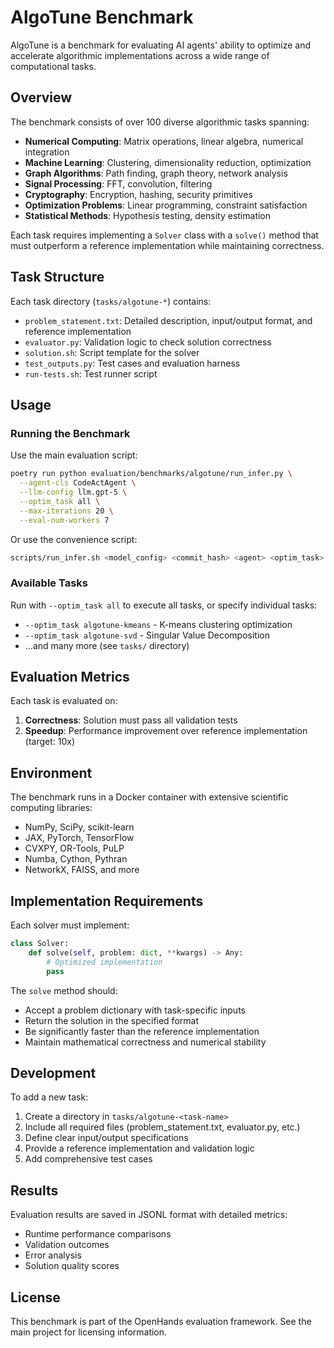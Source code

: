 # AlgoTune Benchmark

AlgoTune is a benchmark for evaluating AI agents' ability to optimize and accelerate algorithmic implementations across a wide range of computational tasks.

## Overview

The benchmark consists of over 100 diverse algorithmic tasks spanning:
- **Numerical Computing**: Matrix operations, linear algebra, numerical integration
- **Machine Learning**: Clustering, dimensionality reduction, optimization
- **Graph Algorithms**: Path finding, graph theory, network analysis
- **Signal Processing**: FFT, convolution, filtering
- **Cryptography**: Encryption, hashing, security primitives
- **Optimization Problems**: Linear programming, constraint satisfaction
- **Statistical Methods**: Hypothesis testing, density estimation

Each task requires implementing a `Solver` class with a `solve()` method that must outperform a reference implementation while maintaining correctness.

## Task Structure

Each task directory (`tasks/algotune-*`) contains:
- `problem_statement.txt`: Detailed description, input/output format, and reference implementation
- `evaluator.py`: Validation logic to check solution correctness
- `solution.sh`: Script template for the solver
- `test_outputs.py`: Test cases and evaluation harness
- `run-tests.sh`: Test runner script

## Usage

### Running the Benchmark

Use the main evaluation script:

```bash
poetry run python evaluation/benchmarks/algotune/run_infer.py \
  --agent-cls CodeActAgent \
  --llm-config llm.gpt-5 \
  --optim_task all \
  --max-iterations 20 \
  --eval-num-workers 7
```

Or use the convenience script:

```bash
scripts/run_infer.sh <model_config> <commit_hash> <agent> <optim_task> <max_iter> <num_workers>
```

### Available Tasks

Run with `--optim_task all` to execute all tasks, or specify individual tasks:
- `--optim_task algotune-kmeans` - K-means clustering optimization
- `--optim_task algotune-svd` - Singular Value Decomposition
- ...and many more (see `tasks/` directory)

## Evaluation Metrics

Each task is evaluated on:
1. **Correctness**: Solution must pass all validation tests
2. **Speedup**: Performance improvement over reference implementation (target: 10x)

## Environment

The benchmark runs in a Docker container with extensive scientific computing libraries:
- NumPy, SciPy, scikit-learn
- JAX, PyTorch, TensorFlow
- CVXPY, OR-Tools, PuLP
- Numba, Cython, Pythran
- NetworkX, FAISS, and more

## Implementation Requirements

Each solver must implement:

```python
class Solver:
    def solve(self, problem: dict, **kwargs) -> Any:
        # Optimized implementation
        pass
```

The `solve` method should:
- Accept a problem dictionary with task-specific inputs
- Return the solution in the specified format
- Be significantly faster than the reference implementation
- Maintain mathematical correctness and numerical stability

## Development

To add a new task:
1. Create a directory in `tasks/algotune-<task-name>`
2. Include all required files (problem_statement.txt, evaluator.py, etc.)
3. Define clear input/output specifications
4. Provide a reference implementation and validation logic
5. Add comprehensive test cases

## Results

Evaluation results are saved in JSONL format with detailed metrics:
- Runtime performance comparisons
- Validation outcomes
- Error analysis
- Solution quality scores

## License

This benchmark is part of the OpenHands evaluation framework. See the main project for licensing information.
